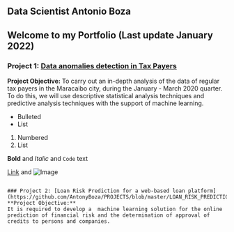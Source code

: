 ## Data Scientist Antonio Boza
## Welcome to my Portfolio (Last update January 2022)

### Project 1: [Data anomalies detection in Tax Payers](https://github.com/AntonyBoza/PROJECTS/blob/master/DETECCI%C3%93N%20TRANSACCIONES%20IRREGULARES.ipynb)
**Project Objective:**
To carry out an in-depth analysis of the data of regular tax payers in the Maracaibo city, during the January - March 2020 quarter. To do this, we will use descriptive statistical analysis techniques and predictive analysis techniques with the support of machine learning.


- Bulleted
- List

1. Numbered
2. List

**Bold** and _Italic_ and `Code` text

[Link](url) and ![Image](src)
```

### Project 2: [Loan Risk Prediction for a web-based loan platform](https://github.com/AntonyBoza/PROJECTS/blob/master/LOAN_RISK_PREDICTION_CRIPTO_WAKU_MODEL.ipynb)
**Project Objective:**
It is required to develop a  machine learning solution for the online prediction of financial risk and the determination of approval of credits to persons and companies. 
